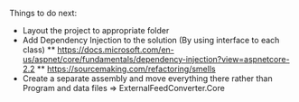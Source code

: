 Things to do next:

* Layout the project to appropriate folder
* Add Dependency Injection to the solution (By using interface to each class)
** https://docs.microsoft.com/en-us/aspnet/core/fundamentals/dependency-injection?view=aspnetcore-2.2
** https://sourcemaking.com/refactoring/smells
* Create a separate assembly and move everything there rather than Program and data files => ExternalFeedConverter.Core